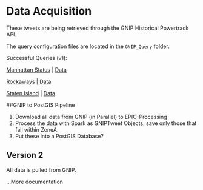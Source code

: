 Data Acquisition
================

These tweets are being retrieved through the GNIP Historical Powertrack API.

The query configuration files are located in the ```GNIP_Query``` folder.

Successful Queries (v1):

[Manhattan Status](https://historical.gnip.com/accounts/CUResearch/publishers/twitter/historical/track/jobs/nv01wesa8d.json) | 
[Data](https://historical.gnip.com/accounts/CUResearch/publishers/twitter/historical/track/jobs/nv01wesa8d/results.json)

[Rockaways](https://historical.gnip.com:443/accounts/CUResearch/publishers/twitter/historical/track/jobs/gb1m638ktp.json) | 
[Data](https://historical.gnip.com/accounts/CUResearch/publishers/twitter/historical/track/jobs/gb1m638ktp/results.json)

[Staten Island](https://historical.gnip.com:443/accounts/CUResearch/publishers/twitter/historical/track/jobs/p510n2hvqp.json) | 
[Data](https://historical.gnip.com:443/accounts/CUResearch/publishers/twitter/historical/track/jobs/p510n2hvqp/results.json)

##GNIP to PostGIS Pipeline
1. Download all data from GNIP (in Parallel) to EPIC-Processing
2. Process the data with Spark as GNIPTweet Objects; save only those that fall within ZoneA.
3. Put these into a PostGIS Database?

## Version 2
All data is pulled from GNIP.

...More documentation
